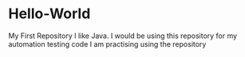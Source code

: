 # Hello-World
My First Repository
I like Java. 
I would be using this repository for my automation testing code
I am practising using the repository
